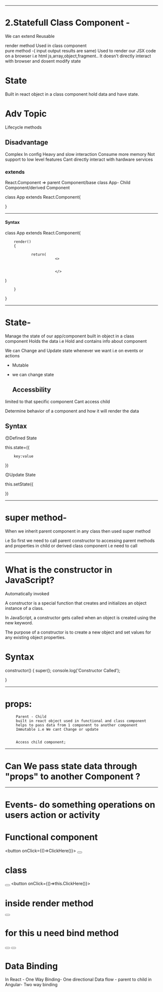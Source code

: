 

*********************************************

# 2.Statefull Class Component - 

We can extend
Reusable

render method
                Used in class component        
                pure method -( input output results are same)
                Used to render our JSX code on a browser i.e html js,array,object,fragment..
                It doesn't directly interact with browser and dosent modify state



# State

Built in react object in a class component
hold data and have state.



# Adv Topic
 Lifecycle methods


## Disadvantage


Complex In config
Heavy and slow interaction
Consume more memory
Not support to low level features
Cant directly interact with hardware services


### extends

React.Component => parent Component/base class
App- Child Component/derived Component

class App extends React.Component{

}


************************************************

#### Syntax


class App extends React.Component{

        render()
        {
                
                return(
                           <>
        

                           </>
        
)
       
        }
}


***************************************

# State-

Manage the state of our app/component
built in object in a class component
Holds the data i.e Hold and contains info about component

We can Change and Update state whenever we want i.e on events or actions

- Mutable
- we can change state


  ## Accessbility

limited to that specific component
Cant access child

Determine behavior of a component and how it will render the data


## Syntax

😊Defined State

this.state=({

        key:value
})

😊Update State

this.setState({

})


*************************************************************


# super method-

 When we inherit parent component in any class  then used super method

i.e So first we need to call parent constructor to accessing parent methods and properties in child or derived class component i.e need to call  

*****************************************

# What is the constructor in JavaScript?

Automatically invoked

A constructor is a special function that creates and initializes an object instance of a class.

In JavaScript, a constructor gets called when an object is created using the new keyword. 

The purpose of a constructor is to create a new object and set values for any existing object properties.

 
 # Syntax

  constructor()
  {
    super();
    console.log('Constructor Called');

  }



******************************************************

# props:   

         Parent - Child
         built in react object used in functional and class component
         helps to pass data from 1 component to another component
         Immutable i.e We cant Change or update


         Access child component;


 ***************************************

# Can We pass state data through "props" to another Component ?




*********************************************************************

# Events- do something operations on users action or activity


# Functional component

<button onClick={()=>ClickHere()}></button>
<button onClick={ClickHere}></button>

# class

<button onClick={this.ClickHere}></button>
<button onClick={()=>this.ClickHere()}></button>

# inside render method
<button onClick={clickhere}></button>


# for this u need bind method 
<button onClick={this.Demo}></button>
<button onClick={this.Demo}></button>



# Data Binding

In React -  One Way Binding-  One directional Data flow - parent to child
in Angular-  Two way binding



